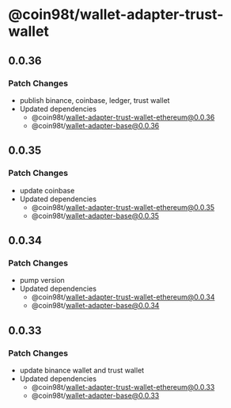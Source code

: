# @coin98t/wallet-adapter-trust-wallet

## 0.0.36

### Patch Changes

- publish binance, coinbase, ledger, trust wallet
- Updated dependencies
  - @coin98t/wallet-adapter-trust-wallet-ethereum@0.0.36
  - @coin98t/wallet-adapter-base@0.0.36

## 0.0.35

### Patch Changes

- update coinbase
- Updated dependencies
  - @coin98t/wallet-adapter-trust-wallet-ethereum@0.0.35
  - @coin98t/wallet-adapter-base@0.0.35

## 0.0.34

### Patch Changes

- pump version
- Updated dependencies
  - @coin98t/wallet-adapter-trust-wallet-ethereum@0.0.34
  - @coin98t/wallet-adapter-base@0.0.34

## 0.0.33

### Patch Changes

- update binance wallet and trust wallet
- Updated dependencies
  - @coin98t/wallet-adapter-trust-wallet-ethereum@0.0.33
  - @coin98t/wallet-adapter-base@0.0.33
